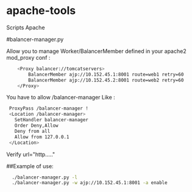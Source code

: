 apache-tools
===========

Scripts Apache

#balancer-manager.py

 Allow you to manage Worker/BalancerMember defined in your apache2 mod_proxy conf : 

```bash
    <Proxy balancer://tomcatservers>
        BalancerMember ajp://10.152.45.1:8001 route=web1 retry=60
        BalancerMember ajp://10.152.45.2:8001 route=web2 retry=60
    </Proxy>
```

You have to allow /balancer-manager
Like :
```bash
 ProxyPass /balancer-manager !
 <Location /balancer-manager>
   SetHandler balancer-manager
   Order Deny,Allow
   Deny from all
   Allow from 127.0.0.1
 </Location>
```

Verify url="http....."

##Example of use:

```bash
  ./balancer-manager.py -l
  ./balancer-manager.py -w ajp://10.152.45.1:8001 -a enable
```
